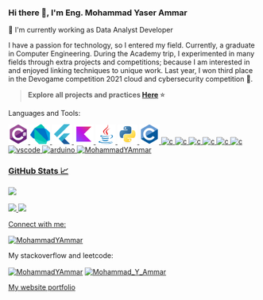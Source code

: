 ### Hi there 👋, I'm Eng. Mohammad Yaser Ammar
🔭 I'm currently working as Data Analyst Developer

<p align="left"> I have a passion for technology, so I entered my field. Currently, a graduate in Computer Engineering. During the Academy trip, I experimented in many fields through extra projects and competitions; because I am interested in and enjoyed linking techniques to unique work. Last year, I won third place in the Devogame competition 2021 cloud and cybersecurity competition 🥉.
</p> 

> **Explore all projects and practices [Here](https://github.com/MohammadYAmmar/MohammadYAmmar/blob/main/Projects_classification.md) :star:**

<p align="left">Languages and Tools:</p> <p align="left"> </a> <a href="https://www.w3schools.com/cs/" target="_blank"> <img src="https://raw.githubusercontent.com/devicons/devicon/master/icons/csharp/csharp-original.svg" alt="csharp" width="40" height="40"/> </a> <a href="https://www.w3schools.com/dart/" target="_blank"> <img src="https://raw.githubusercontent.com/devicons/devicon/master/icons/dart/dart-original.svg" alt="dart" width="40" height="40"/> </a><a href="https://www.w3schools.com/flutter/" target="_blank"> <img src="https://raw.githubusercontent.com/devicons/devicon/master/icons/flutter/flutter-original.svg" alt="flutter" width="40" height="40"/> </a> <a href="https://www.w3schools.com/kotlin/" target="_blank"> <img src="https://raw.githubusercontent.com/devicons/devicon/master/icons/kotlin/kotlin-original.svg" alt="kotlin" width="40" height="40"/> </a> <a href="https://www.w3schools.com/java/" target="_blank"> <img src="https://raw.githubusercontent.com/devicons/devicon/master/icons/java/java-original.svg" alt="java" width="40" height="40"/> </a><a href="https://www.w3schools.com/python/" target="_blank"> <img src="https://raw.githubusercontent.com/devicons/devicon/master/icons/python/python-original.svg" alt="python" width="40" height="40"/> </a><a href="https://en.wikipedia.org/wiki/C_(programming_language)" target="_blank"> <img src="https://raw.githubusercontent.com/devicons/devicon/master/icons/c/c-original.svg" alt="c" width="40" height="40"/><a href="https://en.wikipedia.org/wiki/php" target="_blank"> <img src="https://upload.wikimedia.org/wikipedia/commons/thumb/2/27/PHP-logo.svg/1280px-PHP-logo.svg.png" alt="c" width="40" height="40"/><a href="https://en.wikipedia.org/wiki/html" target="_blank"> <img src="https://upload.wikimedia.org/wikipedia/commons/thumb/6/61/HTML5_logo_and_wordmark.svg/512px-HTML5_logo_and_wordmark.svg.png" alt="c" width="40" height="40"/><a href="https://en.wikipedia.org/wiki/js" target="_blank"> <img src="https://upload.wikimedia.org/wikipedia/commons/thumb/b/ba/Javascript_badge.svg/1200px-Javascript_badge.svg.png" alt="c" width="40" height="40"/><a href="https://en.wikipedia.org/wiki/Shell_script" target="_blank"> <img src="https://upload.wikimedia.org/wikipedia/commons/thumb/4/4b/Bash_Logo_Colored.svg/1200px-Bash_Logo_Colored.svg.png" alt="c" width="40" height="40"/> <a href="https://en.wikipedia.org/wiki/MATLAB" target="_blank"> <img src="https://upload.wikimedia.org/wikipedia/commons/thumb/2/21/Matlab_Logo.png/667px-Matlab_Logo.png" alt="c" width="40" height="40"/><a href="" target="_blank"> <img src="https://upload.wikimedia.org/wikipedia/commons/thumb/5/59/Visual_Studio_Icon_2019.svg/1200px-Visual_Studio_Icon_2019.svg.png" alt="c" width="40" height="40" <a href="https://code.visualstudio.com"><img src="https://github.com/keikomori/icons-badges/blob/master/icons/VSCode/vscode.svg" alt="vscode" width="40" height="40"/>
  <a href="https://www.arduino.cc"><img src="https://github.com/keikomori/icons-badges/blob/master/icons/Arduino/arduino.png" alt="arduino" width="40" height="40"/> <img src="https://komarev.com/ghpvc/?username=MohammadYAmmar&label=Profile%20views&color=0e75b6&style=flat" alt="MohammadYAmmar" /> </p>

### GitHub Stats 📈

![](https://github-readme-streak-stats.herokuapp.com/?user=mohammadyammar&theme=city_light&hide_border=true)<br/>
<div>
<a href="https://github.com/mohammadyammar">
<!-- <img height="180em" src="https://github-readme-stats.vercel.app/api?username=mohammadyammar&show_icons=true"/> -->

<img height="180em" src="https://github-readme-stats.vercel.app/api?username=mohammadyammar&theme=city_light&hide_border=true&include_all_commits=true&count_private=tru"/>

<img height="180em" src="https://github-readme-stats.vercel.app/api/top-langs/?username=mohammadyammar&layout=compact&langs_count=10"/>
</div>

  

<p align="left">Connect with me:</p>
 <!-- [![LinkedIn](https://img.shields.io/badge/LinkedIn-%230077B5.svg?logo=linkedin&logoColor=white)](https://www.linkedin.com/in/mohammad-y-ammar/) [![StackOverFlow](https://img.shields.io/badge/StackOverFlow-%231DA1F2.svg?logo=StackOverFlow&logoColor=oragne)](https://stackoverflow.com/users/9244680/mohammad-yaser-ammar) [![leetcode](https://img.shields.io/badge/leetcode-%23FF0000.svg?logo=leetcode&logoColor=white)](https://leetcode.com/Mohammad_Y_Ammar/)  [![YouTube](https://img.shields.io/badge/YouTube-%23FF0000.svg?logo=YouTube&logoColor=white)](https://www.youtube.com/c/MohammadYAmmar)  -->

 <a href="https://www.linkedin.com/in/mohammad-y-ammar/" target="blank"><img align="center" src="https://cdn.jsdelivr.net/npm/simple-icons@3.0.1/icons/linkedin.svg" alt="MohammadYAmmar" height="30" width="40" /></a> </p> 



<!-- [![Linkedin Badge](https://img.shields.io/badge/-LinkedIn-blue?style=flat-square&logo=Linkedin&logoColor=white&link=https://www.linkedin.com/in/mohammad-y-ammar/)](https://www.linkedin.com/in/mohammad-y-ammar/) -->


<p>My stackoverflow and leetcode:</p> <p> <a href="https://stackoverflow.com/users/9244680/mohammad-yaser-ammar" target="blank"><img align="center" src="https://cdn.jsdelivr.net/npm/simple-icons@3.0.1/icons/stackoverflow.svg" alt="MohammadYAmmar" height="30" width="40" /></a> <a href="https://leetcode.com/Mohammad_Y_Ammar/" target="blank"><img align="center" src="https://upload.wikimedia.org/wikipedia/commons/1/19/LeetCode_logo_black.png" alt="Mohammad_Y_Ammar" height="30" width="40" /></a> </p>
  
  <p> <a href="https://mohammadyammar.github.io/">My website portfolio</a></p>
  
<!--

 <img alt="Mohammad Yaser Ammar's Github Stats" src="https://github-readme-stats.vercel.app/api?username=mohammadyammar" /> 

# Coding Languages
[![Top Languages](https://github-readme-stats.vercel.app/api/top-langs/?username=mohammadyammar)](https://github.com/mohammadyammar/github-readme-stats)
-->

<!--
**MohammadYAmmar/MohammadYAmmar** is a ✨ _special_ ✨ repository because its `README.md` (this file) appears on your GitHub profile.

Here are some ideas to get you started:

- 🔭 I’m currently working on ...
- 🌱 I’m currently learning ...
- 👯 I’m looking to collaborate on ...
- 🤔 I’m looking for help with ...
- 💬 Ask me about ...
- 📫 How to reach me: ...
- 😄 Pronouns: ...
- ⚡ Fun fact: ...
-->
